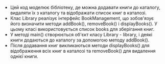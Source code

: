 - Цей код моделює бібліотеку, де можна додавати книги до каталогу, видаляти їх з каталогу та
відображати список книг в каталозі. 
- Клас Library реалізує інтерфейс BookManagement, що зобов'язує його
визначити методи addBook(), removeBook() і displayBooks(). У цьому класі використовується список books
для зберігання книг. 
- У методі main() створюється об'єкт класу Library - library, і деякі книги додаються до каталогу 
за допомогою методу addBook(). 
- Після додавання книг викликаються методи displayBooks() для відображення
всіх книг в каталозі та removeBook() для видалення однієї книги.